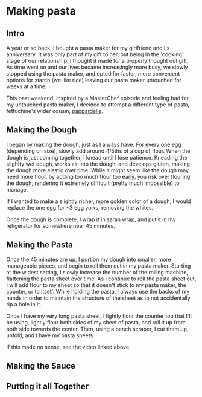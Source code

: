 # Making pasta

## Intro

A year or so back, I bought a pasta maker for my girlfriend and I's anniversary. It was only part of my gift to her, but being in the 'cooking' stage of our relationship, I thought it made for a properly thought out gift. As time went on and our lives became increasingly more busy, we slowly stopped using the pasta maker, and opted for faster, more convenient options for starch (we like rice) leaving our pasta maker untouched for weeks at a time.

This past weekend, inspired by a MasterChef episode and feeling bad for my untouched pasta maker, I decided to attempt a different type of pasta, fettuchine's wider cousin, [pappardelle](https://www.youtube.com/shorts/06IDdD75jqA). 

## Making the Dough

I began by making the dough, just as I always have. For every one egg (depending on size), slowly add around 4/5ths of a cup of flour. When the dough is just coming together, I knead until I lose patience. Kneading the slighlty wet dough, works air into the dough, and develops gluten, making the dough more elastic over time. While it might seem like the dough may need more flour, by adding too much flour too early, you risk over flouring the dough, rendering it extremely difficult (pretty much impossible) to manage. 

If I wanted to make a slightly richer, more golden color of a dough, I would replace the one egg for ~3 egg yolks, removing the whites. 

Once the dough is complete, I wrap it in saran wrap, and put it in my refigerator for somewhere near 45 minutes. 

## Making the Pasta 

Once the 45 minutes are up, I portion my dough into smaller, more manageable pieces, and begin to roll them out in my pasta maker. Starting at the widest setting, I slowly increase the number of the rolling machine, flattening the pasta sheet over time. As I continue to roll the pasta sheet out, I will add flour to my sheet so that it doesn't stick to my pasta maker, the counter, or to itself. While holding the pasta, I always use the backs of my hands in order to maintain the structure of the sheet as to not accidentally rip a hole in it. 

Once I have my very long pasta sheet, I lightly flour the counter top that I'll be using, lightly flour both sides of my sheet of pasta, and roll it up from both side towards the center. Then, using a bench scraper, I cut them up, unfold, and I have my pasta sheets. 

If this made no sense, see the video linked above. 

## Making the Sauce



## Putting it all Together